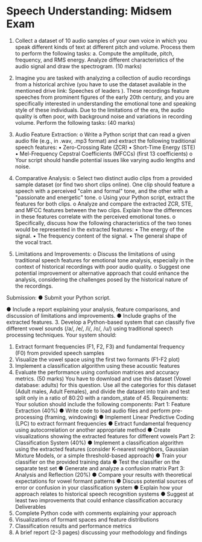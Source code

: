 # **Speech Understanding: Midsem Exam**

1. Collect a dataset of 10 audio samples of your own voice in which you speak different kinds of text at
different pitch and volume. Process them to perform the following tasks:
a. Compute the amplitude, pitch, frequency, and RMS energy. Analyze different characteristics of
the audio signal and draw the spectrogram. (10 marks)
2. Imagine you are tasked with analyzing a collection of audio recordings from a historical archive (you
have to use the dataset available in the mentioned drive link: Speeches of leaders ). These
recordings feature speeches from prominent figures of the early 20th century, and you are
specifically interested in understanding the emotional tone and speaking style of these individuals.
Due to the limitations of the era, the audio quality is often poor, with background noise and
variations in recording volume. Perform the following tasks: (40 marks)
1. Audio Feature Extraction:
o Write a Python script that can read a given audio file (e.g., in .wav, .mp3 format) and
extract the following traditional speech features:
▪ Zero-Crossing Rate (ZCR)
▪ Short-Time Energy (STE)
▪ Mel-Frequency Cepstral Coefficients (MFCCs) (first 13 coefficients)
o Your script should handle potential issues like varying audio lengths and noise.
2. Comparative Analysis:
o Select two distinct audio clips from a provided sample dataset (or find two short clips
online). One clip should feature a speech with a perceived "calm and formal" tone,
and the other with a "passionate and energetic" tone.
o Using your Python script, extract the features for both clips.
o Analyze and compare the extracted ZCR, STE, and MFCC features between the two
clips. Explain how the differences in these features correlate with the perceived
emotional tones.
o Specifically, discuss how the following characteristics of the two tones would be
represented in the extracted features:
▪ The energy of the signal.
▪ The frequency content of the signal.
▪ The general shape of the vocal tract.

3. Limitations and Improvements:
o Discuss the limitations of using traditional speech features for emotional tone
analysis, especially in the context of historical recordings with poor audio quality.
o Suggest one potential improvement or alternative approach that could enhance the
analysis, considering the challenges posed by the historical nature of the recordings.

Submission:
● Submit your Python script.

● Include a report explaining your analysis, feature comparisons, and discussion of limitations
and improvements.
● Include graphs of the extracted features.
3. Develop a Python-based system that can classify five different vowel sounds (/a/, /e/, /i/, /o/, /u/)
using traditional speech processing techniques. Your system should:
1. Extract formant frequencies (F1, F2, F3) and fundamental frequency (F0) from provided
speech samples
2. Visualize the vowel space using the first two formants (F1-F2 plot)
3. Implement a classification algorithm using these acoustic features
4. Evaluate the performance using confusion matrices and accuracy metrics. (50 marks)
You have to download and use this dataset (Vowel database: adults) for this question. Use all the
categories for this dataset (Adult males, Adult Females), and divide the dataset into train and test
split only in a ratio of 80:20 with a random_state of 45.
Requirements: Your solution should include the following components:
Part 1: Feature Extraction (40%)
● Write code to load audio files and perform pre-processing (framing, windowing)
● Implement Linear Predictive Coding (LPC) to extract formant frequencies
● Extract fundamental frequency using autocorrelation or another appropriate method
● Create visualizations showing the extracted features for different vowels
Part 2: Classification System (40%)
● Implement a classification algorithm using the extracted features (consider K-nearest
neighbors, Gaussian Mixture Models, or a simple threshold-based approach)
● Train your classifier on the provided training data
● Test the classifier on the separate test set
● Generate and analyze a confusion matrix
Part 3: Analysis and Reflection (20%)
● Compare your results with theoretical expectations for vowel formant patterns
● Discuss potential sources of error or confusion in your classification system
● Explain how your approach relates to historical speech recognition systems
● Suggest at least two improvements that could enhance classification accuracy
Deliverables
1. Complete Python code with comments explaining your approach
2. Visualizations of formant spaces and feature distributions
3. Classification results and performance metrics
4. A brief report (2-3 pages) discussing your methodology and findings

